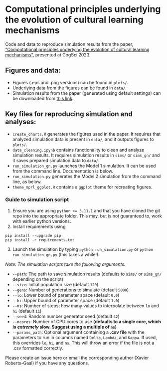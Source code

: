 # Computational principles underlying the evolution of cultural learning mechanisms

Code and data to reproduce simulation results from the paper, ["Computational principles underlying the evolution of cultural learning mechanisms"](https://scholar.harvard.edu/xrg/publications/computational-principles-underlying-evolution-cultural-learning-mechanisms), presented at CogSci 2023.

## Figures and data:
- Figures (.eps and .png versions) can be found in `plots/`.
- Underlying data from the figures can be found in `data/`.
- Simulation results from the paper (generated using default settings) can be downloaded from [this link](https://drive.google.com/drive/folders/1aHKY3w87sThStZ6kIuN17yP0NG2Yyx7I?usp=share_link).

## Key files for reproducing simulation and analyses:
- `create_charts.R` generates the figures used in the paper. It requires that analyzed simulation data is present in `data/`, and it outputs figures to `plots/`.
- `data_cleaning.ipynb` contains functionality to clean and analyze simulation results. It requires simulation results in `sims/` or `sims_gn/` and it saves prepared simulation data to `data/`.
- `run_simulation_gn.py` launches the Model 1 simulation. It can be used from the command line. Documentation is below.
- `run_simulation.py` generates the Model 2 simulation from the command line, as below.
- `theme_mprl_ggplot.R` contains a `ggplot` theme for recreating figures.

### Guide to simulation script
1. Ensure you are using `python >= 3.11.1` and that you have cloned the git repo into the appropriate folder. This may, but is not guaranteed to, work with earlier python versions.
2. Install requirements using
```
pip install --upgrade pip
pip install -r requirements.txt
```
3. Launch the simulation by typing `python run_simulation.py` or `python run_simulation_gn.py` (this takes a while!).

*Note: The simulation scripts take the following arguments:*
  - `--path`: The path to save simulation results (defaults to `sims/` or `sims_gn/` depending on the script)
  - `--size`: Initial population size (default `120`)
  - `--gens`: Number of generations to simulate (default `5000`)
  - `--lo`: Lower bound of parameter space (default `0.0`)
  - `--hi`: Upper bound of parameter space (default `1.0`)
  - `--ns`: Number of steps; how many values to interpolate between `lo` and `hi` (default `11`)
  - `--seed`: Random number generator seed (default `42`)
  - `--ncores`: Number of CPU cores to use **(defaults to a single core, which is *extremely* slow. Suggest using a multiple of `ns`)**
  - `--params_path`: Optional argument containing a **.csv file** with the parameters to run in columns named `Delta`, `Lambda`, and `Kappa`. If used, this overrides `lo`, `hi`, and `ns`. This will throw an error if the file is not a .csv formatted correctly.

Please create an issue here or email the corresponding author (Xavier Roberts-Gaal) if you have any questions.

